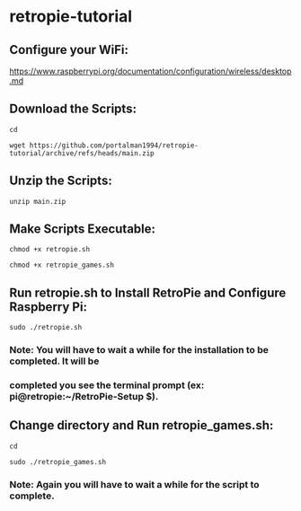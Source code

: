 # retropie-tutorial
## Configure your WiFi:
https://www.raspberrypi.org/documentation/configuration/wireless/desktop.md

## Download the Scripts:
```
cd
```
```
wget https://github.com/portalman1994/retropie-tutorial/archive/refs/heads/main.zip
```
## Unzip the Scripts:
```
unzip main.zip
```
## Make Scripts Executable:
```
chmod +x retropie.sh
```
```
chmod +x retropie_games.sh
```
## Run retropie.sh to Install RetroPie and Configure Raspberry Pi:
```
sudo ./retropie.sh
```
### Note: You will have to wait a while for the installation to be completed. It will be 
### completed you see the terminal prompt (ex: pi@retropie:~/RetroPie-Setup $).

## Change directory and Run retropie_games.sh:
```
cd
```
```
sudo ./retropie_games.sh
```
### Note: Again you will have to wait a while for the script to complete.
